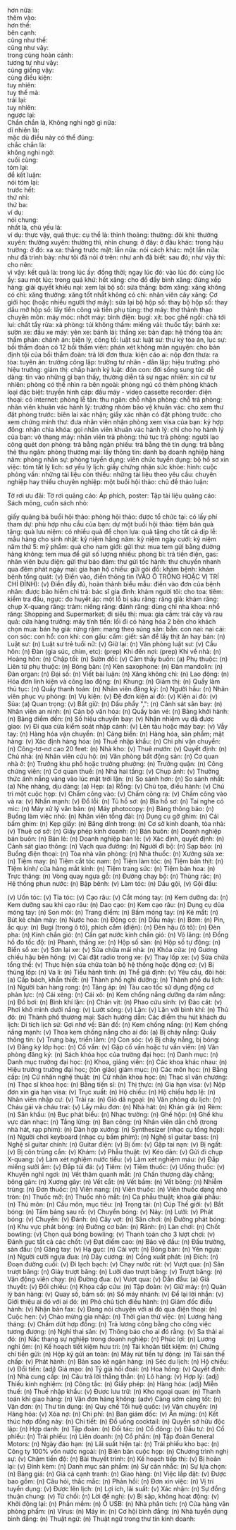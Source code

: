 hơn nữa:  
thêm vào:  
hơn thế:  
bên cạnh:  
cũng như thế:  
cũng như vậy:  
trong cùng hoàn cảnh:  
tương tự như vậy:  
cũng giống vậy:  
cùng điều kiện:  
tuy nhiên:  
tuy thế mà:  
trái lại:  
tuy nhiên:  
ngược lại:  
Chắn chắn là, Không nghi ngờ gì nữa:  
dĩ nhiên là:  
mặc dù điều này có thể đúng:  
chắc chắn là:  
không nghi ngờ:  
cuối cùng:  
tóm lại:  
để kết luận:  
nói tóm lại:  
trước hết:  
thứ nhì:  
thứ ba:  
ví dụ:  
nói chung:  
nhất là, chủ yếu là:  
ví dụ: 
thực vậy, quả thực: 
cụ thể là: 
thỉnh thoảng: 
thường: 
đôi khi: 
thường xuyên: 
thường xuyên: 
thường thì, nhìn chung: 
ở đây: 
ở đâu khác: 
trong hậu trường: 
ở đó: 
xa xa: 
thẳng trước mặt: 
lần nữa: 
nói cách khác: 
một lần nữa: 
như đã trình bày: 
như tôi đã nói ở trên: 
như anh đã biết: 
sau đó; như vậy thì: 
cho nên:    
vì vậy: 
kết quả là: 
trong lúc ấy: 
đồng thời; ngay lúc đó: 
vào lúc đó: 
cùng lúc ấy: 
sau một lúc: 
trong quá khứ: 
hết xăng: 
cho đổ đầy bình xăng: 
đứng xếp hàng: 
giải quyết khiếu nại: 
xem lại bộ số: 
sửa thắng: 
bơm xăng: 
xăng không có chì: 
xăng thường: 
xăng tốt nhất không có chì: 
nhân viên cây xăng: 
Cơ giới học (hoặc nhiều người thợ máy): 
sửa lại bộ hộp số: 
thay bộ hộp số: 
thay dầu mỡ hộp số: 
lấy tiền công và tiền phụ tùng: 
thợ máy: 
thợ thành thạo chuyên môn: 
máy móc: 
nhớt máy: 
bình điện: 
bugi: 
xịt: 
bọc ghế ngồi: 
chà tới lui: 
chất tẩy rửa: 
xà phòng: 
túi không thấm: 
miếng vải: 
thuốc tẩy: 
bánh xe: 
sườn xe: 
đầu xe máy: 
yên xe: 
bánh lái: 
thắng xe: 
bàn đạp: 
hệ thống tòa án: 
thẩm phán: 
chánh án: 
biện lý, công tố: 
luật sư: 
luật sư: 
thư ký tòa án, lục sự: 
bồi thẩm đoàn có 12 bồi thẩm viên: 
phán xét không mãn nguyện: 
cho bản định tội của bồi thẩm đoàn: 
trả lời đơn thưa: 
kiện cáo ai: 
nộp đơn thưa: 
ra tòa: 
tuyên án: 
trường công lập: 
trường tư nhân - dân lập: 
hiệu trưởng: 
phó hiệu trưởng: 
giám thị: 
chấp hành kỷ luật: 
đón con: 
đời sống sung túc dễ dàng: 
tin vào những gì bạn thấy, thường diễn tả sự ngạc nhiên: 
xin cứ tự nhiên: 
phòng có thể nhìn ra bên ngoài: 
phòng ngủ có thêm phòng khách loại đặc biệt: 
truyền hình cáp: 
đầu máy - video cassette recorder: 
điện thoại: 
có internet: 
phòng lễ tân: 
thu ngân: 
chỗ nhận phòng: 
chỗ trả phòng: 
nhân viên khuân vác hành lý: 
trưởng nhóm bảo vệ khuân vác: 
cho xem thư đặt phòng trước: 
biên lai xác nhận; giấy xác nhận có đặt phòng trước: 
cho xem chứng minh thư: 
đưa nhân viên nhận phòng xem visa của bạn: 
ký hợp đồng: 
nhận chìa khóa: 
gọi nhân viên khuân vác hành lý: 
chỉ cho họ hành lý của bạn: 
vô thang máy: 
nhân viên trả phòng: 
thủ tục trả phòng: 
người lao công quét dọn phòng: 
trả bằng ngân phiếu: 
trả bằng thẻ tín dụng: 
trả bằng thẻ thu ngân: 
phòng thương mại: 
lấy thông tin: 
danh bạ doanh nghiệp hàng năm: 
phòng nhân sự: 
phòng tuyển dụng: 
viên chức tuyển dụng: 
bộ hồ sơ xin việc: 
tóm tắt lý lịch: 
sơ yếu lý lịch: 
giấy chứng nhận sức khỏe: 
hình: 
cuộc phỏng vấn: 
những tài liệu còn thiếu: 
những tài liệu theo yêu cầu: 
chuyên nghiệp hay thiếu chuyên nghiệp: 
một buổi hội thảo: 
chủ đề thảo luận: 

Tờ rơi ưu đãi: 
Tờ rơi quảng cáo: 
Áp phích, poster: 
Tập tài liệu quảng cáo: 
Sách mỏng, cuốn sách nhỏ: 







giấy quảng bá buổi hội thảo: 
phòng hội thảo: 
được tổ chức tại: 
có lấy phí tham dự: 
phù hợp nhu cầu của bạn: 
dự một buổi hội thảo: 
tiệm bán quà tặng: 
quà lưu niệm: 
có nhiều quà để chọn lựa: 
quà tặng cho tất cả dịp lễ: 
mẫu hàng cho sinh nhật: 
kỷ niệm hằng năm: 
kỷ niệm ngày cưới: 
kỷ niệm năm thứ 5: 
mỹ phẩm: 
quà cho nam giới: 
gửi thư: 
mua tem gửi bằng đường hàng không: 
tem mua để gửi số lượng nhiều: 
phong bì: 
trả tiền điện, gas: 
nhân viên bưu điện: 
gửi thư bảo đảm: 
thư gửi tốc hành: 
thư chuyển nhanh qua đêm phát ngày mai: 
gia hạn hộ chiếu: 
gửi gói đồ: 
khám bệnh: 
khám bệnh tổng quát: 
(v) Điền vào, điền thông tin (VÀO Ô TRỐNG HOẶC VỊ TRÍ CHỈ ĐỈNH): 
(v) Điền đầy đủ, hoàn thành biểu mẫu: 
điền vào đơn của bệnh nhân: 
được bảo hiểm chi trả: 
bác sĩ gia đình: 
khám người tôi: 
cho toa: 
tiêm: 
kiểm tra đầu, ngực: 
đo huyết áp: 
một lỗ bị sâu răng: 
răng giả: 
khám răng: 
chụp X-quang răng: 
trám: 
niềng răng: 
đánh răng: 
dùng chỉ nha khoa: 
nhổ răng: 
Shopping and Supermarket: 
đi siêu thị: 
mua: 
gia cầm: 
trái cây và rau quả: 
cửa hàng trưởng: 
máy tính tiền: 
lối đi có hàng hóa 2 bên cho khách chọn mua: 
bán hạ giá: 
rừng rậm: 
mang theo súng săn: 
bắn: 
con nai: 
nai cái: 
con sóc: 
con hổ: 
con khỉ: 
con gấu: 
cấm: 
giết: 
săn để lấy thịt ăn hay bán: 
(n) Luật sư: 
(n) Luật sư trẻ tuổi nữ: 
(v) Giữ lại: 
(n) Văn phòng luật sư: 
(v) Cầu hôn: 
(n) Đàn (gia súc, chim, etc): 
(prep) Khi đến nơi: 
(prep) Khi về nhà: 
(n) Hoàng hôn: 
(n) Chập tối: 
(n) Sườn đồi: 
(v) Cảm thấy buồn: 
(a) Phụ thuộc: 
(n) Liên từ phụ thuộc: 
(n) Bóng bàn: 
(n) Kèn saxophone: 
(n) Đàn mandolin: 
(n) Đàn organ: 
(n) Đại số: 
(n) Viết bài luận: 
(n) Xăng không chì: 
(n) Lao động: 
(n) Hóa đơn linh kiện và công lao động: 
(n) Khung: 
(n) Giám thị: 
(n) Quầy làm thủ tục: 
(n) Quầy thanh toán: 
(n) Nhân viên đăng ký: 
(n) Người hầu: 
(n) Nhân viên phục vụ phòng: 
(n) Vụ kiện: 
(v) Đệ đơn kiện ai đó: 
(v) Kiện ai đó: 
(v) Sủa: 
(a) Quan trọng: 
(v) Bắt giữ: 
(n) Dấu phẩy ",": 
(n) Cảnh sát sân bay: 
(n) Nhân viên an ninh: 
(n) Cán bộ văn hóa: 
(n) Quầy bán vé: 
(n) Bảng khởi hành: 
(n) Bảng điểm đến: 
(n) Số hiệu chuyến bay: 
(v) Nhận nhiệm vụ đã được giao: 
(v) Đi qua cửa kiểm soát nhập cảnh: 
(v) Lên tàu hoặc máy bay: 
(v) Vẫy tay: 
(n) Hàng hóa vận chuyển: 
(n) Cảng biển: 
(n) Hàng hóa, sản phẩm; mặt hàng: 
(v) Xác định hàng hóa: 
(n) Thuế nhập khẩu: 
(n) Chi phí vận chuyển: 
(n) Công-tơ-nơ cao 20 feet: 
(n) Nhà kho: 
(v) Thuê mướn: 
(v) Quyết định: 
(n) Chủ nhà: 
(n) Nhân viên cứu hộ: 
(n) Văn phòng bất động sản: 
(n) Cơ quan nhà ở: 
(n) Trưởng khu phố hoặc trưởng phường: 
(n) Trưởng quận: 
(n) Công chứng viên: 
(n) Cơ quan thuế: 
(n) Nhà hai tầng: 
(v) Chụp ảnh: 
(v) Thưởng thức ánh nắng vàng vào lúc mặt trời lặn: 
(n) So sánh hơn: 
(n) So sánh nhất: 
(a) Nhẹ nhàng, dịu dàng: 
(a) Hẹp: 
(a) Rỗng: 
(v) Chủ tọa, điều hành: 
(v) Chủ trì một cuộc họp: 
(v) Chấm công vào: 
(v) Chấm công ra: 
(v) Chấm công vào và ra: 
(v) Nhấn mạnh: 
(v) Đổ lỗi: 
(n) Tủ hồ sơ: 
(n) Bìa hồ sơ: 
(n) Tai nghe có mic: 
(n) Máy xử lý văn bản: 
(n) Máy photocopy: 
(n) Bảng thông báo: 
(n) Buồng làm việc nhỏ: 
(n) Nhân viên tổng đài: 
(n) Dụng cụ gỡ ghim: 
(n) Cái bấm ghim: 
(n) Kẹp giấy: 
(n) Băng dính trong: 
(n) Cơ sở kinh doanh, tòa nhà: 
(v) Thuê cơ sở: 
(n) Giấy phép kinh doanh: 
(n) Bán buôn: 
(n) Doanh nghiệp bán buôn: 
(n) Bán lẻ: 
(n) Doanh nghiệp bán lẻ: 
(v) Xác định, quyết định: 
(n) Cảnh sát giao thông: 
(n) Vạch qua đường: 
(n) Người đi bộ: 
(n) Sạp báo: 
(n) Buồng điện thoại: 
(n) Tòa nhà văn phòng: 
(n) Nhà thuốc: 
(n) Xưởng sửa xe: 
(n) Tiệm may: 
(n) Tiệm cắt tóc nam: 
(n) Tiệm làm tóc: 
(n) Tiệm bán thịt: 
(n) Tiệm kính/ cửa hàng mắt kính: 
(n) Tiệm trang sức: 
(n) Tiệm bán hoa: 
(n) Trực thăng: 
(n) Vòng quay ngựa gỗ: 
(n) Đường chạy bộ: 
(n) Thùng rác: 
(n) Hệ thống phun nước: 
(n) Bập bênh: 
(v) Làm tóc: 
(n) Dầu gội, (v) Gội đầu: 
                   
(v) Uốn tóc: 
(v) Tỉa tóc: 
(v) Cạo râu: 
(v) Cắt móng tay: 
(n) Kem dưỡng da: 
(n) Kem dưỡng sau khi cạo râu: 
(n) Dao cạo: 
(n) Kem cạo râu: 
(n) Dụng cụ dũa móng tay: 
(n) Son môi: 
(n) Trang điểm: 
(n) Bấm móng tay: 
(n) Kẻ mắt: 
(n) Bút kẻ chân mày: 
(n) Nước hoa: 
(n) Động cơ: 
(n) Dầu máy: 
(n) Bơm: 
(n) Pin, ắc quy: 
(n) Bugi (trong ô tô), phích cắm (điện): 
(n) Đèn hậu (ô tô): 
(n) Đèn pha: 
(n) Kính chắn gió: 
(n) Cần gạt nước kính chắn gió: 
(n) Vô lăng: 
(n) Đồng hồ đo tốc độ: 
(n) Phanh, thắng xe: 
(n) Hộp số sàn: 
(n) Hộp số tự động: 
(n) Biển số xe: 
(v) Sơn lại xe: 
(v) Sửa chữa mái nhà: 
(n) Khóa cửa: 
(n) Gương chiếu hậu bên hông: 
(v) Cài đặt radio trong xe: 
(v) Thay lốp xe: 
(v) Sửa chữa tổng thể: 
(v) Thực hiện sửa chữa toàn bộ hệ thống hoặc động cơ:
(v) Bị thủng lốp: 
(n) Va li: 
(n) Tiểu hành tinh: 
(n) Thể giả định: 
(v) Yêu cầu, đòi hỏi: 
(a) Cấp bách, khẩn thiết: 
(n) Thành phố nghỉ dưỡng: 
(n) Thành phố du lịch: 
(n) Người bán hàng rong: 
(n) Tăng áp: 
(n) Tàu cao tốc sử dụng động cơ phản lực: 
(n) Cái xẻng: 
(n) Cái xô: 
(n) Kem chống nắng dưỡng da rám nắng: 
(n) Đồ bơi: 
(n) Bình khí lặn: 
(n) Chân vịt: 
(n) Phao cứu sinh: 
(v) Đào cát: 
(v) Phơi khô mình dưới nắng: 
(v) Lướt sóng: 
(v) Lặn: 
(v) Lặn với bình khí: 
(n) Thủ đô: 
(n) Thành phố thương mại: 
Sách hướng dẫn: 
Các điểm thu hút khách du lịch: 
Di tích lịch sử: 
Gợi nhớ về: 
Bản đồ: 
(n) Kem chống nắng: 
(n) Kem chống nắng mạnh: 
(v) Thoa kem chống nắng cho ai đó: 
(a) Bị cháy nắng: 
Quầy thông tin: 
(v) Trưng bày, triển lãm: 
(n) Con sóc: 
(v) Bị cháy nắng, bị bỏng: 
(v) Đăng ký lớp học: 
(n) Cố vấn: 
(v) Gặp cố vấn hoặc tư vấn viên: 
(n) Văn phòng đăng ký: 
(n) Sách khóa học của trường đại học: 
(n) Danh mục: 
(n) Danh mục trường đại học: 
(n) Khoa, giảng viên: 
(n) Các khoa khác nhau: 
(n) Hiệu trưởng trường đại học; (tôn giáo) giám mục: 
(n) Các môn học: 
(n) Bằng cấp: 
(n) Cử nhân nghệ thuật: 
(n) Cử nhân khoa học: 
(n) Thạc sĩ văn chương: 
(n) Thạc sĩ khoa học: 
(n) Bằng tiến sĩ: 
(n) Thị thực: 
(n) Gia hạn visa: 
(v) Nộp đơn xin gia hạn visa: 
(v) Trục xuất: 
(n) Hộ chiếu: 
(n) Hộ chiếu hợp lệ: 
(n) Nhân viên nhập cư: 
(v) Trải ra: 
(n) Giỏ dã ngoại: 
(n) Văn phòng du lịch: 
(n) Cháu gái và cháu trai: 
(v) Lấy mẫu đơn: 
(n) Nhà hát: 
(n) Khán giả: 
(n) Rèm: 
(n) Sân khấu: 
(n) Bục phát biểu: 
(n) Nhạc trưởng: 
(n) Ghế hộp: 
(n) Ghế khu vực dàn nhạc: 
(n) Tầng lửng: 
(n) Ban công: 
(n) Nhân viên dẫn chỗ (trong nhà hát, rạp phim): 
(n) Dàn hợp xướng: 
(n) Synthesizer (nhạc cụ tổng hợp): 
(n) Người chơi keyboard (nhạc cụ bấm phím): 
(n) Nghệ sĩ guitar bass: 
(n) Nghệ sĩ guitar chính: 
(n) Guitar điện: 
(v) Bị ốm: 
(v) Gặp tai nạn: 
(v) Bị ngất: 
(v) Bị côn trùng cắn: 
(v) Khám: 
(v) Phẫu thuật: 
(v) Kéo dãn: 
(v) Gửi đi chụp X-quang: 
(v) Làm xét nghiệm nước tiểu: 
(v) Làm xét nghiệm máu: 
(v) Đắp miếng sưởi ấm: 
(v) Đắp túi đá: 
(v) Tiêm: 
(v) Tiêm thuốc: 
(v) Uống thuốc: 
(v) Khuyên nghỉ ngơi: 
(n) Vết thâm quanh mắt: 
(n) Chấn thương dây chằng; bông gân: 
(n) Xương gãy: 
(n) Vết cắt: 
(n) Vết bầm: 
(n) Vết bỏng: 
(n) Nhiễm trùng: 
(n) Đơn thuốc: 
(n) Viên nang: 
(n) Viên thuốc: 
(n) Viên thuốc dạng nhỏ tròn: 
(n) Thuốc mỡ: 
(n) Thuốc nhỏ mắt: 
(n) Ca phẫu thuật; khoa giải phẫu: 
(n) Thủ môn: 
(n) Cầu môn, mục tiêu: 
(n) Trọng tài: 
(n) Cúp Thế giới: 
(v) Bắt bóng: 
(n) Tấm bảng sau rổ: 
(v) Chuyền bóng: 
(v) Nảy: 
(n) Lưới: 
(v) Phát bóng: 
(v) Chuyền: 
(v) Đánh: 
(n) Cây vợt: 
(n) Sân chơi: 
(n) Đường phát bóng: 
(n) Khu vực phát bóng: 
(n) Đường cơ bản: 
(n) Rãnh: 
(n) Làn chơi: 
(n) Chốt bowling: 
(v) Chọn quả bóng bowling: 
(v) Thanh toán cho 3 lượt chơi: 
(v) Đánh gục tất cả các chốt: 
(v) Đạt điểm cao: 
(n) Bảo vệ đầu: 
(n) Đấu trường, sàn đấu: 
(n) Găng tay: 
(v) Hạ gục: 
(n) Cái vợt: 
(n) Bóng bàn: 
(n) Yên ngựa: 
(n) Người cưỡi ngựa đua: 
(n) Dây cương: 
(n) Cổng xuất phát: 
(n) Đích: 
(n) Đoạn đường cuối: 
(v) Đi lạch bạch: 
(v) Chạy nước rút: 
(v) Vượt qua: 
(n) Sân trượt băng: 
(n) Giày trượt băng: 
(n) Lưỡi dao trượt băng: 
(v) Trượt băng: 
(n) Vận động viên chạy: 
(n) Đường đua: 
(v) Vượt qua: 
(v) Dẫn đầu: 
(a) Giả thuyết: 
(v) Đối chiếu: 
(n) Khoa cấp cứu: 
(n) Tập đoàn: 
(v) Giữ máy: 
(n) Quản lý bán hàng: 
(v) Quay số, bấm số: 
(n) Số máy nhánh: 
(v) Để lại lời nhắn: 
(v) Giới thiệu ai đó với ai đó: 
(n) Phó chủ tịch điều hành: 
(n) Giám đốc điều hành: 
(v) Nhận bản fax: 
(v) Đang nói chuyện với ai đó qua điện thoại: 
(n) Cuộc hẹn: 
(v) Chào mừng gia nhập: 
(n) Thời gian thử việc: 
(n) Lương hàng tháng: 
(v) Chấm dứt hợp đồng: 
(n) Trả lương công bằng cho công việc tương đương: 
(n) Nghỉ thai sản: 
(v) Thông báo cho ai đó rằng: 
(v) Sa thải ai đó: 
(n) Nấc thang sự nghiệp trong doanh nghiệp: 
(n) Phúc lợi: 
(n) Lương nghỉ ốm: 
(n) Kế hoạch tiết kiệm hưu trí: 
(n) Tài khoản tiết kiệm: 
(n) Chứng chỉ tiền gửi: 
(n) Hộp ký gửi an toàn: 
(n) Máy rút tiền tự động: 
(n) Tài sản thế chấp: 
(v) Phát hành: 
(n) Bản sao kê ngân hàng: 
(n) Séc du lịch: 
(n) Hộ chiếu: 
(v) Đổi tiền: 
(adj) Giả mạo: 
(n) Tỷ giá hối đoái: 
(n) Hoa hồng: 
(v) Quyết định: 
(n) Nhà cung cấp: 
(n) Câu trả lời thẳng thắn: 
(n) Lô hàng: 
(v) Hợp lý: 
(adj) Thiếu kinh nghiệm: 
(n) Công tắc: 
(n) Giấy phép: 
(n) Hàng hóa: 
(adj) Miễn thuế: 
(n) Thuế nhập khẩu: 
(v) Được lưu trữ: 
(n) Kho ngoại quan: 
(n) Thanh toán khi giao hàng: 
(n) Vận đơn hàng không: 
(adv) Càng sớm càng tốt: 
(n) Vận đơn: 
(n) Thư tín dụng: 
(n) Quy chế Tối huệ quốc: 
(v) Vận chuyển: 
(n) Hàng hóa: 
(v) Xóa nợ: 
(n) Chi phí: 
(n) Ban giám đốc: 
(v) Ăn mừng: 
(n) Kết thúc hợp đồng này: 
(n) Chi tiết: 
(n) Đồ uống cocktail: 
(n) Quyền sở hữu độc lập: 
(n) Hợp danh: 
(n) Tập đoàn: 
(n) Đối tác: 
(n) Cổ đông: 
(v) Đầu tư: 
(n) Cổ phiếu: 
(n) Trái phiếu: 
(n) Liên doanh: 
(n) Cổ phần: 
(n) Tập đoàn General Motors: 
(n) Ngày đáo hạn: 
(n) Lãi suất hiện tại: 
(n) Trái phiếu kho bạc: 
(n) Công ty 100% vốn nước ngoài: 
(n) Biên bản cuộc họp: 
(n) Chương trình nghị sự: 
(v) Chậm tiến độ: 
(n) Bài thuyết trình: 
(n) Kế hoạch tiếp thị: 
(v) Bị hoãn lại: 
(v) Đính kèm: 
(n) Danh mục sản phẩm: 
(n) Sự cân nhắc: 
(n) Sự lựa chọn: 
(n) Bảng giá: 
(n) Giá cả cạnh tranh: 
(n) Giao hàng: 
(n) Việc lắp đặt: 
(v) Được bao gồm: 
(n) Câu hỏi, thắc mắc: 
(n) Phản hồi: 
(n) Đơn xin việc: 
(n) Vị trí tuyển dụng: 
(v) Được lên lịch: 
(n) Lợi ích, lãi suất: 
(v) Xác nhận: 
(n) Sự đồng thuận chung: 
(v) Từ chối: 
(n) Lời đề nghị: 
(v) Bị sập, không hoạt động: 
(v) Khởi động lại: 
(n) Phần mềm: 
(n) Ổ USB: 
(n) Nhà phân tích: 
(n) Cửa hàng văn phòng phẩm: 
(n) Virus: 
(n) Máy in: 
(n) Cơ hội bình đẳng: 
(n) Nhà tuyển dụng bình đẳng: 
(n) Thuật ngữ: 
(n) Thuật ngữ trong thư tín kinh doanh: 